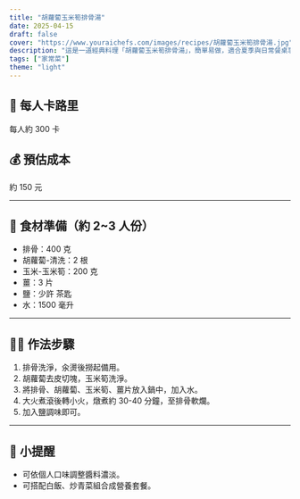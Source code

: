 ```yaml
---
title: "胡蘿蔔玉米筍排骨湯"
date: 2025-04-15
draft: false
cover: "https://www.youraichefs.com/images/recipes/胡蘿蔔玉米筍排骨湯.jpg"
description: "這是一道經典料理「胡蘿蔔玉米筍排骨湯」，簡單易做，適合夏季與日常餐桌享用。"
tags: ["家常菜"]
theme: "light"
---
```


## 🥄 每人卡路里  
每人約 300 卡

## 💰 預估成本  
約 150 元

---

## 🧾 食材準備（約 2~3 人份）

- 排骨：400 克
- 胡蘿蔔-清洗：2 根
- 玉米-玉米筍：200 克
- 薑：3 片
- 鹽：少許 茶匙
- 水：1500 毫升

---

## 👩‍🍳 作法步驟

1. 排骨洗淨，汆燙後撈起備用。
2. 胡蘿蔔去皮切塊，玉米筍洗淨。
3. 將排骨、胡蘿蔔、玉米筍、薑片放入鍋中，加入水。
4. 大火煮滾後轉小火，燉煮約 30-40 分鐘，至排骨軟爛。
5. 加入鹽調味即可。

---

## 📝 小提醒

- 可依個人口味調整醬料濃淡。
- 可搭配白飯、炒青菜組合成營養套餐。

